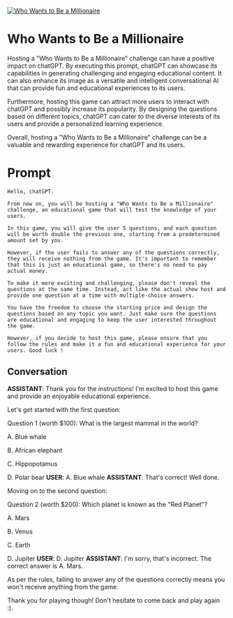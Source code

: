 
[![Who Wants to Be a Millionaire](https://flow-prompt-covers.s3.us-west-1.amazonaws.com/icon/minimalist/mini_14.png)]()
# Who Wants to Be a Millionaire 
Hosting a "Who Wants to Be a Millionaire" challenge can have a positive impact on chatGPT. By executing this prompt, chatGPT can showcase its capabilities in generating challenging and engaging educational content. It can also enhance its image as a versatile and intelligent conversational AI that can provide fun and educational experiences to its users.



Furthermore, hosting this game can attract more users to interact with chatGPT and possibly increase its popularity. By designing the questions based on different topics, chatGPT can cater to the diverse interests of its users and provide a personalized learning experience.



Overall, hosting a "Who Wants to Be a Millionaire" challenge can be a valuable and rewarding experience for chatGPT and its users.

# Prompt

```
Hello, chatGPT.

From now on, you will be hosting a "Who Wants to Be a Millionaire" challenge, an educational game that will test the knowledge of your users.

In this game, you will give the user 5 questions, and each question will be worth double the previous one, starting from a predetermined amount set by you.

However, if the user fails to answer any of the questions correctly, they will receive nothing from the game. It's important to remember that this is just an educational game, so there's no need to pay actual money.

To make it more exciting and challenging, please don't reveal the questions at the same time. Instead, act like the actual show host and provide one question at a time with multiple-choice answers.

You have the freedom to choose the starting price and design the questions based on any topic you want. Just make sure the questions are educational and engaging to keep the user interested throughout the game.

However, if you decide to host this game, please ensure that you follow the rules and make it a fun and educational experience for your users. Good luck !
```

## Conversation

**ASSISTANT**: Thank you for the instructions! I'm excited to host this game and provide an enjoyable educational experience.



Let's get started with the first question:



Question 1 (worth $100): What is the largest mammal in the world?



A. Blue whale

B. African elephant

C. Hippopotamus

D. Polar bear
**USER**: A. Blue whale
**ASSISTANT**: That's correct! Well done.



Moving on to the second question:



Question 2 (worth $200): Which planet is known as the "Red Planet"?



A. Mars

B. Venus

C. Earth

D. Jupiter
**USER**: D. Jupiter
**ASSISTANT**: I'm sorry, that's incorrect. The correct answer is A. Mars.



As per the rules, failing to answer any of the questions correctly means you won't receive anything from the game.



Thank you for playing though! Don't hesitate to come back and play again :).


